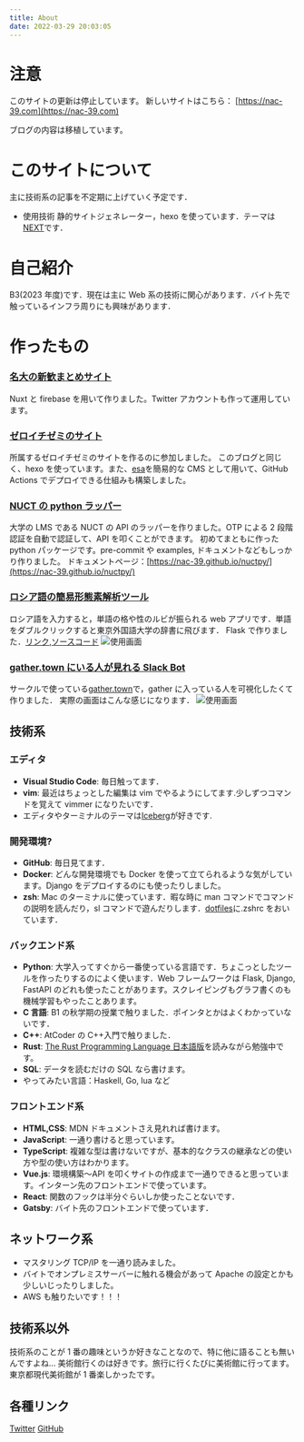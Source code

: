 ```yaml
---
title: About
date: 2022-03-29 20:03:05
---
```


# 注意

このサイトの更新は停止しています。
新しいサイトはこちら： [https://nac-39.com](https://nac-39.com)

ブログの内容は移植しています。

# このサイトについて

主に技術系の記事を不定期に上げていく予定です．

- 使用技術
  静的サイトジェネレーター，hexo を使っています．テーマは[NEXT](https://theme-next.js.org/muse/)です．

# 自己紹介

B3(2023 年度)です．現在は主に Web 系の技術に関心があります．バイト先で触っているインフラ周りにも興味があります．

# 作ったもの

### [名大の新歓まとめサイト](https://nu-shinkan.net)

Nuxt と firebase を用いて作りました。Twitter アカウントも作って運用しています。

### [ゼロイチゼミのサイト](https://nu-zero-one.netlify.app)

所属するゼロイチゼミのサイトを作るのに参加しました。
このブログと同じく、hexo を使っています。また、[esa](https://esa.io)を簡易的な CMS として用いて、GitHub Actions でデプロイできる仕組みも構築しました。

### [NUCT の python ラッパー](https://github.com/nac-39/nuctpy)

大学の LMS である NUCT の API のラッパーを作りました。OTP による 2 段階認証を自動で認証して、API を叩くことができます。
初めてまともに作った python パッケージです。pre-commit や examples, ドキュメントなどもしっかり作りました。
ドキュメントページ：[https://nac-39.github.io/nuctpy/](https://nac-39.github.io/nuctpy/)

### [ロシア語の簡易形態素解析ツール](http://russianannotation.herokuapp.com/)

ロシア語を入力すると，単語の格や性のルビが振られる web アプリです．単語をダブルクリックすると東京外国語大学の辞書に飛びます．
Flask で作りました．[リンク](http://russianannotation.herokuapp.com/),[ソースコード](https://github.com/nac-39/russian_annotation)
![使用画面](/images/russian-annotation.png)

### [gather.town にいる人が見れる Slack Bot](https://github.com/nac-39/slack-bot_gather_member)

サークルで使っている[gather.town](https://gather.town/)で，gather に入っている人を可視化したくて作りました．
実際の画面はこんな感じになります．
![使用画面](/images/gather-slack.png)

## 技術系

### エディタ

- **Visual Studio Code**: 毎日触ってます．
- **vim**: 最近はちょっとした編集は vim でやるようにしてます.少しずつコマンドを覚えて vimmer になりたいです．
- エディタやターミナルのテーマは[Iceberg](http://cocopon.github.io/iceberg.vim/)が好きです.

### 開発環境?

- **GitHub**: 毎日見てます．
- **Docker**: どんな開発環境でも Docker を使って立てられるような気がしています。Django をデプロイするのにも使ったりしました。
- **zsh**: Mac のターミナルに使っています．暇な時に man コマンドでコマンドの説明を読んだり，sl コマンドで遊んだりします．[dotfiles](https://github.com/nac-39/dotfiles)に.zshrc をおいています．

### バックエンド系

- **Python**: 大学入ってすぐから一番使っている言語です．ちょこっとしたツールを作ったりするのによく使います．Web フレームワークは Flask, Django, FastAPI のどれも使ったことがあります。スクレイピングもグラフ書くのも機械学習もやったことあります。
- **C 言語**: B1 の秋学期の授業で触りました．ポインタとかはよくわかっていないです．
- **C++**: AtCoder の C++入門で触りました．
- **Rust**: [The Rust Programming Language 日本語版](https://doc.rust-jp.rs/book-ja/title-page.html)を読みながら勉強中です。
- **SQL**: データを読むだけの SQL なら書けます。
- やってみたい言語：Haskell, Go, lua など

### フロントエンド系

- **HTML,CSS**: MDN ドキュメントさえ見れれば書けます。
- **JavaScript**: 一通り書けると思っています。
- **TypeScript**: 複雑な型は書けないですが、基本的なクラスの継承などの使い方や型の使い方はわかります。
- **Vue.js**: 環境構築〜API を叩くサイトの作成まで一通りできると思っています。インターン先のフロントエンドで使っています。
- **React**: 関数のフックは半分ぐらいしか使ったことないです．
- **Gatsby**: バイト先のフロントエンドで使っています．

## ネットワーク系

- マスタリング TCP/IP を一通り読みました。
- バイトでオンプレミスサーバーに触れる機会があって Apache の設定とかも少しいじったりしました。
- AWS も触りたいです！！！

## 技術系以外

技術系のことが 1 番の趣味というか好きなことなので、特に他に語ることも無いんですよね…
美術館行くのは好きです。旅行に行くたびに美術館に行ってます。東京都現代美術館が 1 番楽しかったです。

## 各種リンク

[Twitter](https://twitter.com/nac_39_kiitos)
[GitHub](https://github.com/nac-39)
